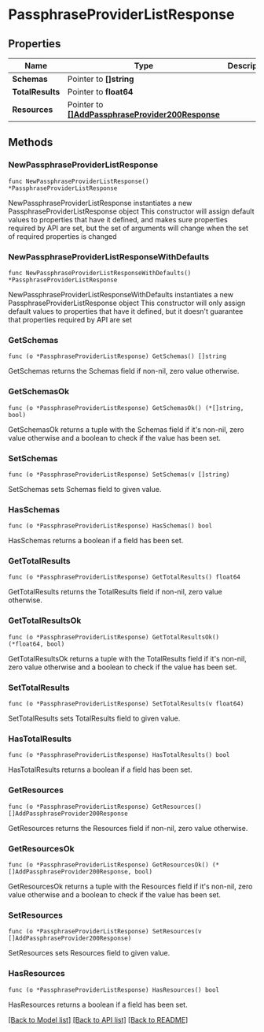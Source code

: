 # PassphraseProviderListResponse

## Properties

Name | Type | Description | Notes
------------ | ------------- | ------------- | -------------
**Schemas** | Pointer to **[]string** |  | [optional] 
**TotalResults** | Pointer to **float64** |  | [optional] 
**Resources** | Pointer to [**[]AddPassphraseProvider200Response**](AddPassphraseProvider200Response.md) |  | [optional] 

## Methods

### NewPassphraseProviderListResponse

`func NewPassphraseProviderListResponse() *PassphraseProviderListResponse`

NewPassphraseProviderListResponse instantiates a new PassphraseProviderListResponse object
This constructor will assign default values to properties that have it defined,
and makes sure properties required by API are set, but the set of arguments
will change when the set of required properties is changed

### NewPassphraseProviderListResponseWithDefaults

`func NewPassphraseProviderListResponseWithDefaults() *PassphraseProviderListResponse`

NewPassphraseProviderListResponseWithDefaults instantiates a new PassphraseProviderListResponse object
This constructor will only assign default values to properties that have it defined,
but it doesn't guarantee that properties required by API are set

### GetSchemas

`func (o *PassphraseProviderListResponse) GetSchemas() []string`

GetSchemas returns the Schemas field if non-nil, zero value otherwise.

### GetSchemasOk

`func (o *PassphraseProviderListResponse) GetSchemasOk() (*[]string, bool)`

GetSchemasOk returns a tuple with the Schemas field if it's non-nil, zero value otherwise
and a boolean to check if the value has been set.

### SetSchemas

`func (o *PassphraseProviderListResponse) SetSchemas(v []string)`

SetSchemas sets Schemas field to given value.

### HasSchemas

`func (o *PassphraseProviderListResponse) HasSchemas() bool`

HasSchemas returns a boolean if a field has been set.

### GetTotalResults

`func (o *PassphraseProviderListResponse) GetTotalResults() float64`

GetTotalResults returns the TotalResults field if non-nil, zero value otherwise.

### GetTotalResultsOk

`func (o *PassphraseProviderListResponse) GetTotalResultsOk() (*float64, bool)`

GetTotalResultsOk returns a tuple with the TotalResults field if it's non-nil, zero value otherwise
and a boolean to check if the value has been set.

### SetTotalResults

`func (o *PassphraseProviderListResponse) SetTotalResults(v float64)`

SetTotalResults sets TotalResults field to given value.

### HasTotalResults

`func (o *PassphraseProviderListResponse) HasTotalResults() bool`

HasTotalResults returns a boolean if a field has been set.

### GetResources

`func (o *PassphraseProviderListResponse) GetResources() []AddPassphraseProvider200Response`

GetResources returns the Resources field if non-nil, zero value otherwise.

### GetResourcesOk

`func (o *PassphraseProviderListResponse) GetResourcesOk() (*[]AddPassphraseProvider200Response, bool)`

GetResourcesOk returns a tuple with the Resources field if it's non-nil, zero value otherwise
and a boolean to check if the value has been set.

### SetResources

`func (o *PassphraseProviderListResponse) SetResources(v []AddPassphraseProvider200Response)`

SetResources sets Resources field to given value.

### HasResources

`func (o *PassphraseProviderListResponse) HasResources() bool`

HasResources returns a boolean if a field has been set.


[[Back to Model list]](../README.md#documentation-for-models) [[Back to API list]](../README.md#documentation-for-api-endpoints) [[Back to README]](../README.md)


